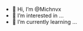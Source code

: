 - 👋 Hi, I’m @Michnvx
- 👀 I’m interested in ...
- 🌱 I’m currently learning ...



<!---
Michnvx/Michnvx is a ✨ special ✨ repository because its `README.md` (this file) appears on your GitHub profile.
You can click the Preview link to take a look at your changes.
--->
